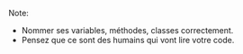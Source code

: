 Note:
- Nommer ses variables, méthodes, classes correctement.
- Pensez que ce sont des humains qui vont lire votre code.
